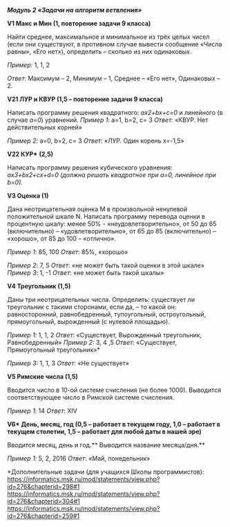 ﻿***Модуль 2 «Задачи на алгоритм ветвления»*** 

**V1 Макс и Мин (1, повторение задачи 9 класса)** 

Найти  среднее,  максимальное  и  минимальное  из  трёх  целых  чисел  (если  они  существуют,  в противном случае вывести сообщение «Числа равны», «Его нет»), определить – сколько из них одинаковых. 

*Пример:* 1, 1, 2 

*Ответ*: Максимум – 2, Минимум – 1, Среднее – «Его нет», Одинаковых – 2. 

**V21 ЛУР и КВУР (1,5 – повторение задачи 9 класса)** 

Написать программу решения квадратного: *ax2+bx+c=0*  и линейного (в случае *a=0*) уравнений. *Пример 1*: a=1, b=2, c= 3 *Ответ*: «КВУР. Нет действительных корней» 

*Пример 2*: a=0, b=2, c= 3 *Ответ*: «ЛУР. Один корень x=-1,5» 

**V22 КУР\*** **(2,5)**  

Написать программу решения кубического уравнения: *ax3+bx2+cx+d=0 (должна решать квадратное при a=0, линейное при b=0).* 

**V3 Оценка (1)** 

Дана неотрицательная оценка M в произвольной ненулевой положительной шкале N. Написать программу перевода оценки в процентную шкалу: менее 50% - «неудовлетворительно», от 50 до 65 (включительно) – «удовлетворительно», от 65 до 85 (включительно) – «хорошо», от 85 до 100 – «отлично». 

*Пример 1*: 85, 100 *Ответ*: 85%, «хорошо» 

*Пример 2*: 7, 5 *Ответ*: «не может быть такой оценки в этой шкале» *Пример 3*: 1, -1 *Ответ*: «не может быть такой шкалы» 

**V4 Треугольник (1,5)** 

Даны три неотрицательных числа. Определить: существует ли треугольник с такими сторонами, если  да,  –  то  какой  он:  равносторонний,  равнобедренный,  тупоугольный,  остроугольный, прямоугольный, вырожденный (с нулевой площадью). 

*Пример 1*: 1, 1, 2 *Ответ*: «Существует, Вырожденный треугольник, Равнобедренный» *Пример 2:* 3, 4 ,5 *Ответ:* «Существует, Прямоугольный треугольник»* 

*Пример 3:* 1, 1, 3 *Ответ*: «Не существует» 

**V5 Римские числа (1,5)** 

Вводится число в 10-ой системе счисления (не более 1000). Выводится соответствующее число в Римской системе счисления. 

*Пример 1*: 14 *Ответ*: XIV  

**V6\* День, месяц, год (0,5 – работает в текущем году, 1,0 – работает в текущем столетии, 1,5 – работает для любой даты в нашей эре)** 

Вводится месяц, день и год.** Выводится название месяца/дня.** 

*Пример 1*: 5, 2, 2016 *Ответ*: «Май, понедельник» 

\*Дополнительные задачи (для учащихся Школы программистов): [https://informatics.msk.ru/mod/statements/view.php?id=276&chapterid=298#1 ](https://informatics.msk.ru/mod/statements/view.php?id=276&chapterid=298#1)[https://informatics.msk.ru/mod/statements/view.php?id=276&chapterid=304#1 ](https://informatics.msk.ru/mod/statements/view.php?id=276&chapterid=304#1)[https://informatics.msk.ru/mod/statements/view.php?id=276&chapterid=259#1 ](https://informatics.msk.ru/mod/statements/view.php?id=276&chapterid=259#1)
